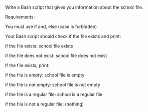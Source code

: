 Write a Bash script that gives you information about the school file.



Requirements:



You must use if and, else (case is forbidden)

Your Bash script should check if the file exists and print:

if the file exists: school file exists

if the file does not exist: school file does not exist

If the file exists, print:

if the file is empty: school file is empty

if the file is not empty: school file is not empty

if the file is a regular file: school is a regular file

if the file is not a regular file: (nothing)
